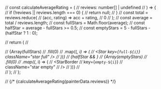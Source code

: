   // const calculateAverageRating = (
  //   reviews: number[] | undefined
  // ) => {
  //   if (!reviews || reviews.length === 0) {
  //     return null;
  //   }
  //   const total = reviews.reduce(
  //     (acc, rating) => acc + rating,
  //     0
  //   );
  //   const average = total / reviews.length;
  //   const fullStars = Math.floor(average);
  //   const halfStar = average - fullStars >= 0.5;
  //   const emptyStars = 5 - fullStars - (halfStar ? 1 : 0);

  //   return (
  //     <div className="painter-reviews">
  //       {Array(fullStars)
  //         .fill(0)
  //         .map((_, i) => (
  //           <Star key={`full-${i}`} className="star full" />
  //         ))}
  //       {halfStar && <StarHalf className="star half" />}
  //       {Array(emptyStars)
  //         .fill(0)
  //         .map((_, i) => (
  //           <StarBorder
  //             key={`empty-${i}`}
  //             className="star empty"
  //           />
  //         ))}
  //     </div>
  //   );
  // };

 //       {/* {calculateAverageRating(painterData.reviews)} */}
